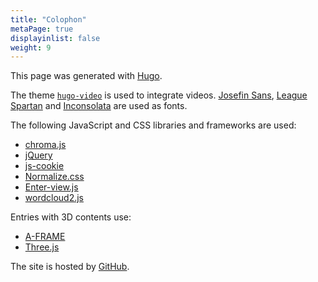 ```yaml
---
title: "Colophon"
metaPage: true
displayinlist: false
weight: 9
---
```


This page was generated with [Hugo](https://gohugo.io/).

The theme [`hugo-video`](https://github.com/martignoni/hugo-video) is used to integrate videos. [Josefin Sans](https://github.com/googlefonts/josefinsans), [League Spartan](https://www.theleagueofmoveabletype.com/league-spartan) and [Inconsolata](https://github.com/googlefonts/inconsolata) are used as fonts.

The following JavaScript and CSS libraries and frameworks  are used:

<ul class="inline-list">
    <li><a href="https://github.com/gka/chroma.js">chroma.js</a></li>
    <li><a href="https://jquery.com/">jQuery</a></li>
    <li><a href="https://github.com/js-cookie/js-cookie">js-cookie</a></li>
    <li><a href="https://necolas.github.io/normalize.css/">Normalize.css</a></li>
    <li><a href="https://russellgoldenberg.github.io/enter-view/">Enter-view.js</a></li>
    <li><a href="https://wordcloud2-js.timdream.org/#love">wordcloud2.js</a></li>
    <!--
    <li><a href="https://michalsnik.github.io/aos/">AOS (Animate On Scroll Library)</a></li>
    -->
</ul>

Entries with 3D contents use:

<ul class="inline-list">
    <li><a href="https://aframe.io/">A-FRAME</a></li>
    <li><a href="https://threejs.org/">Three.js</a></li>
</ul>

The site is hosted by [GitHub](https://github.com/).
